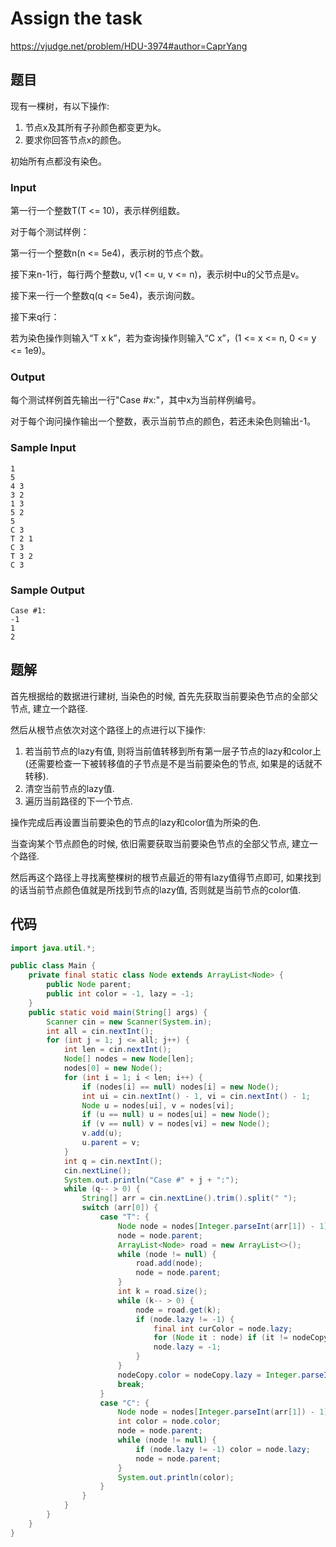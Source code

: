 # Assign the task

https://vjudge.net/problem/HDU-3974#author=CaprYang

## 题目

现有一棵树，有以下操作:

1. 节点x及其所有子孙颜色都变更为k。
2. 要求你回答节点x的颜色。

初始所有点都没有染色。

### Input

第一行一个整数T(T <= 10)，表示样例组数。

对于每个测试样例：

第一行一个整数n(n <= 5e4)，表示树的节点个数。

接下来n-1行，每行两个整数u, v(1 <= u, v <= n)，表示树中u的父节点是v。

接下来一行一个整数q(q <= 5e4)，表示询问数。

接下来q行：

若为染色操作则输入“T x k”，若为查询操作则输入“C x”，(1 <= x <= n, 0 <= y <= 1e9)。

### Output

每个测试样例首先输出一行"Case #x:"，其中x为当前样例编号。

对于每个询问操作输出一个整数，表示当前节点的颜色，若还未染色则输出-1。

### Sample Input

```
1
5
4 3
3 2
1 3
5 2
5
C 3
T 2 1
C 3
T 3 2
C 3
```

### Sample Output

```
Case #1:
-1 
1 
2
```

## 题解

首先根据给的数据进行建树, 当染色的时候, 首先先获取当前要染色节点的全部父节点, 建立一个路径.

然后从根节点依次对这个路径上的点进行以下操作:

1. 若当前节点的lazy有值, 则将当前值转移到所有第一层子节点的lazy和color上 (还需要检查一下被转移值的子节点是不是当前要染色的节点, 如果是的话就不转移).
2. 清空当前节点的lazy值.
3. 遍历当前路径的下一个节点.

操作完成后再设置当前要染色的节点的lazy和color值为所染的色.

当查询某个节点颜色的时候, 依旧需要获取当前要染色节点的全部父节点, 建立一个路径.

然后再这个路径上寻找离整棵树的根节点最近的带有lazy值得节点即可, 如果找到的话当前节点颜色值就是所找到节点的lazy值, 否则就是当前节点的color值.

## 代码

```java
import java.util.*;

public class Main {
    private final static class Node extends ArrayList<Node> {
        public Node parent;
        public int color = -1, lazy = -1;
    }
    public static void main(String[] args) {
        Scanner cin = new Scanner(System.in);
        int all = cin.nextInt();
        for (int j = 1; j <= all; j++) {
            int len = cin.nextInt();
            Node[] nodes = new Node[len];
            nodes[0] = new Node();
            for (int i = 1; i < len; i++) {
                if (nodes[i] == null) nodes[i] = new Node();
                int ui = cin.nextInt() - 1, vi = cin.nextInt() - 1;
                Node u = nodes[ui], v = nodes[vi];
                if (u == null) u = nodes[ui] = new Node();
                if (v == null) v = nodes[vi] = new Node();
                v.add(u);
                u.parent = v;
            }
            int q = cin.nextInt();
            cin.nextLine();
            System.out.println("Case #" + j + ":");
            while (q-- > 0) {
                String[] arr = cin.nextLine().trim().split(" ");
                switch (arr[0]) {
                    case "T": {
                        Node node = nodes[Integer.parseInt(arr[1]) - 1], nodeCopy = node;
                        node = node.parent;
                        ArrayList<Node> road = new ArrayList<>();
                        while (node != null) {
                            road.add(node);
                            node = node.parent;
                        }
                        int k = road.size();
                        while (k-- > 0) {
                            node = road.get(k);
                            if (node.lazy != -1) {
                                final int curColor = node.lazy;
                                for (Node it : node) if (it != nodeCopy) it.lazy = it.color = curColor;
                                node.lazy = -1;
                            }
                        }
                        nodeCopy.color = nodeCopy.lazy = Integer.parseInt(arr[2]);
                        break;
                    }
                    case "C": {
                        Node node = nodes[Integer.parseInt(arr[1]) - 1];
                        int color = node.color;
                        node = node.parent;
                        while (node != null) {
                            if (node.lazy != -1) color = node.lazy;
                            node = node.parent;
                        }
                        System.out.println(color);
                    }
                }
            }
        }
    }
}
```
